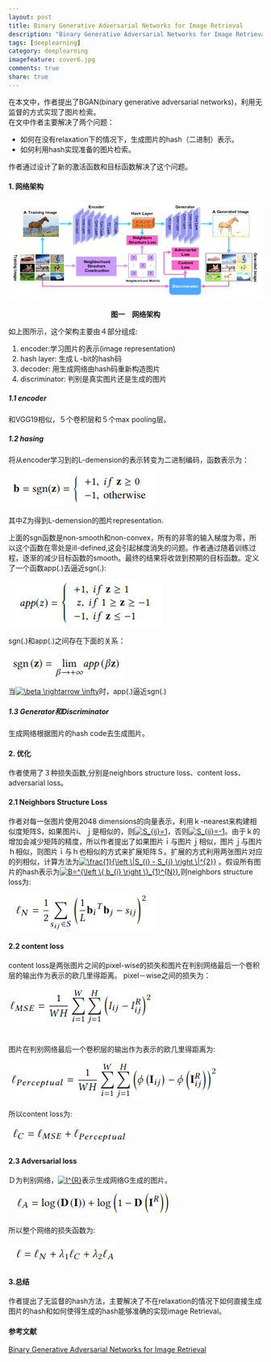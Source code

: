 ```yaml
---
layout: post
title: Binary Generative Adversarial Networks for Image Retrieval
description: "Binary Generative Adversarial Networks for Image Retrieval"
tags: [deeplearning]
category: deeplearning
imagefeature: cover6.jpg
comments: true
share: true
---
```


在本文中，作者提出了BGAN(binary generative adversarial networks)，利用无监督的方式实现了图片检索。   
在文中作者主要解决了两个问题：  
* 如何在没有relaxation下的情况下，生成图片的hash（二进制）表示。
* 如何利用hash实现准备的图片检索。  

作者通过设计了新的激活函数和目标函数解决了这个问题。

#### 1. 网络架构

![BGANS架构](/images/gans/BGANS_1.png)
**<center>图一　网络架构</center>**

如上图所示，这个架构主要由４部分组成:　　
1. encoder:学习图片的表示(image representation)
2. hash layer: 生成Ｌ-bit的hash码　　
5. decoder: 用生成网络由hash码重新构造图片　　
7. discriminator: 判别是真实图片还是生成的图片

##### 1.1 encoder
和VGG19相似，５个卷积层和５个max pooling层。
##### 1.2 hasing
将从encoder学习到的L-demension的表示转变为二进制编码，函数表示为：  

![bgan](/images/gans/BGANS_equation.png)  

其中Z为得到L-demension的图片representation.  

上面的sgn函数是non-smooth和non-convex，所有的非零的输入梯度为零，所以这个函数在零处是ill-defined,这会引起梯度消失的问题。作者通过随着训练过程，逐渐的减少目标函数的smooth。最终的结果将收敛到预期的目标函数。定义了一个函数app(.)去逼近sgn(.):

![bgan_1](/images/gans/BGANS_equation1.png)

sgn(.)和app(.)之间存在下面的关系：  

![bgan_2](/images/gans/BGANS_equation2.png)

当<a href="https://www.codecogs.com/eqnedit.php?latex=\beta&space;\rightarrow&space;\infty" target="_blank"><img src="https://latex.codecogs.com/gif.latex?\beta&space;\rightarrow&space;\infty" title="\beta \rightarrow \infty" /></a>时，app(.)逼近sgn(.)

##### 1.3 Generator和Discriminator
生成网络根据图片的hash code去生成图片。

#### 2. 优化
作者使用了３种损失函数,分别是neighbors structure loss、content loss、　adversarial loss。
#### 2.1 Neighbors Structure Loss  

作者对每一张图片使用2048 dimensions的向量表示，利用ｋ-nearest来构建相似度矩阵S，如果图片i、ｊ是相似的，则<a href="https://www.codecogs.com/eqnedit.php?latex=S_{ij}=1" target="_blank"><img src="https://latex.codecogs.com/gif.latex?S_{ij}=1" title="S_{ij}=1" /></a>，否则<a href="https://www.codecogs.com/eqnedit.php?latex=S_{ij}=-1" target="_blank"><img src="https://latex.codecogs.com/gif.latex?S_{ij}=-1" title="S_{ij}=-1" /></a>。由于ｋ的增加会减少矩阵的精度，所以作者提出了如果图片ｉ与图片ｊ相似，图片ｊ与图片ｈ相似，则图片ｉ与ｈ也相似的方式来扩展矩阵Ｓ。扩展的方式利用两张图片对应的列相似，计算方法为<a href="https://www.codecogs.com/eqnedit.php?latex=\frac{1}{\left&space;\|S_{i}&space;-&space;S_{j}&space;\right&space;\|^{2}}" target="_blank"><img src="https://latex.codecogs.com/gif.latex?\frac{1}{\left&space;\|S_{i}&space;-&space;S_{j}&space;\right&space;\|^{2}}" title="\frac{1}{\left \|S_{i} - S_{j} \right \|^{2}}" /></a>
。假设所有图片的hash表示为<a href="https://www.codecogs.com/eqnedit.php?latex=B=^{\left&space;\{&space;b_{i}&space;\right&space;\}_{1}^{N}}" target="_blank"><img src="https://latex.codecogs.com/gif.latex?B=^{\left&space;\{&space;b_{i}&space;\right&space;\}_{1}^{N}}" title="B=^{\left \{ b_{i} \right \}_{1}^{N}}" /></a>,则neighbors structure loss为:  

![equation3](/images/gans/BGANS_equation3.png)  

#### 2.2 content loss
content loss是两张图片之间的pixel-wise的损失和图片在判别网络最后一个卷积层的输出作为表示的欧几里得距离。
pixel－wise之间的损失为：  

![equation４](/images/gans/BGANS_equation4.png)  
　

图片在判别网络最后一个卷积层的输出作为表示的欧几里得距离为:  

![equation5](/images/gans/BGANS_equation5.png)　　

所以content loss为:  

![equation6](/images/gans/BGANS_equation6.png)  

#### 2.3 Adversarial loss
Ｄ为判别网络，<a href="https://www.codecogs.com/eqnedit.php?latex=\dpi{200}&space;I^{R}" target="_blank"><img src="https://latex.codecogs.com/gif.latex?\dpi{110}&space;I^{R}" title="I^{R}" /></a>表示生成网络G生成的图片。  

　![equation7](/images/gans/BGANS_equation7.png)

所以整个网络的损失函数为:  

![equation8](/images/gans/BGANS_equation8.png)  

#### 3.总结
作者提出了无监督的hash方法，主要解决了不在relaxation的情况下如何直接生成图片的hash和如何使得生成的hash能够准确的实现image Retrieval。

#### 参考文献
[Binary Generative Adversarial Networks for Image Retrieval](https://arxiv.org/pdf/1708.04150)
